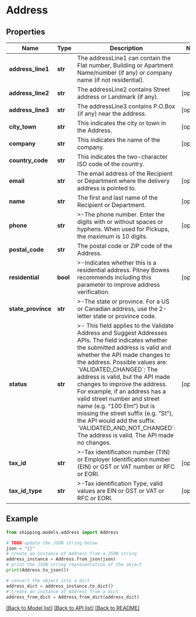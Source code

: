 # Address


## Properties

Name | Type | Description | Notes
------------ | ------------- | ------------- | -------------
**address_line1** | **str** | The addressLine1 can contain the Flat number, Building or Apartment Name/number (if any) or company name (if not residential). | 
**address_line2** | **str** | The addressLine2 contains Street address or Landmark (if any). | [optional] 
**address_line3** | **str** | The addressLine3 contains P.O.Box (if any) near the address. | [optional] 
**city_town** | **str** |  This indicates the city or town in the Address. | [optional] 
**company** | **str** |  This indicates the name of the company. | [optional] 
**country_code** | **str** | This indicates the two-character ISO code of the country. | 
**email** | **str** | The email address of the Recipient or Department where the delivery address is pointed to. | [optional] 
**name** | **str** | The first and last name of the Recipient or Department. | [optional] 
**phone** | **str** | &gt;-The phone number. Enter the digits with or without spaces or hyphens. When used for Pickups, the maximum is 10 digits. | [optional] 
**postal_code** | **str** | The postal code or ZIP code of the Address. | 
**residential** | **bool** | &gt;-Indicates whether this is a residential address. Pitney Bowes recommends including this parameter to improve address verification. | [optional] 
**state_province** | **str** | &gt;-The state or province. For a US or Canadian address, use the 2-letter state or province code. | 
**status** | **str** | &gt;- This field applies to the Validate Address and Suggest Addresses APIs. The field indicates whether the submitted address is valid and whether the API made changes to the address. Possible values are: &#x60;VALIDATED_CHANGED&#x60;: The address is valid, but the API made changes to improve the address. For example, if an address has a valid street number and street name (e.g. “100 Elm”) but is missing the street suffix (e.g. “St”), the API would add the suffix. &#x60;VALIDATED_AND_NOT_CHANGED&#x60;: The address is valid. The API made no changes. | [optional] 
**tax_id** | **str** | &gt;-Tax identification number (TIN) or Employer Identification number (EIN) or GST or VAT number or RFC or EORI. | [optional] 
**tax_id_type** | **str** | &gt;-Tax identification Type, valid values are EIN or GST or VAT or RFC or EORI. | [optional] 

## Example

```python
from shipping.models.address import Address

# TODO update the JSON string below
json = "{}"
# create an instance of Address from a JSON string
address_instance = Address.from_json(json)
# print the JSON string representation of the object
print(Address.to_json())

# convert the object into a dict
address_dict = address_instance.to_dict()
# create an instance of Address from a dict
address_from_dict = Address.from_dict(address_dict)
```
[[Back to Model list]](../README.md#documentation-for-models) [[Back to API list]](../README.md#documentation-for-api-endpoints) [[Back to README]](../README.md)


